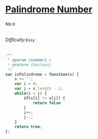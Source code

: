# [Palindrome Number](https://leetcode.com/problems/palindrome-number/)
###### No:`9`
###### Difficulty:`Easy`


```javascript
/**
 * @param {number} x
 * @return {boolean}
 */
var isPalindrome = function(x) {
    x += '';
    var i = 0;
    var j = x.length - 1;
    while(i < j) {
        if(x[i] != x[j]) {
            return false
        }
        i++;
        j--;
    }
    return true;
};
```
